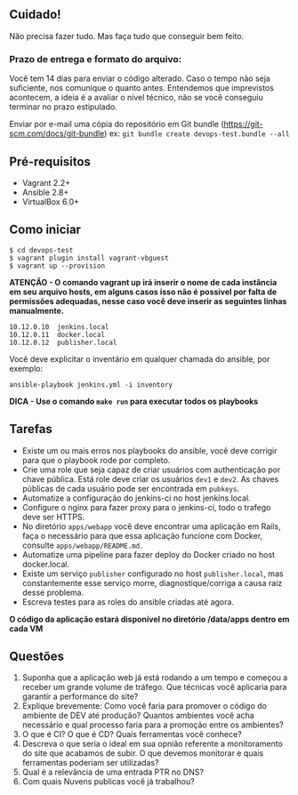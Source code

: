 
## Cuidado!
Não precisa fazer tudo. Mas faça tudo que conseguir bem feito.

### Prazo de entrega e formato do arquivo:
Você tem 14 dias para enviar o código alterado. Caso o tempo não seja suficiente, nos comunique o quanto antes. Entendemos que imprevistos acontecem, a ideia é a avaliar o nível técnico, não se você conseguiu terminar no prazo estipulado.

Enviar por e-mail uma cópia do repositório em Git bundle (https://git-scm.com/docs/git-bundle) ex: `git bundle create devops-test.bundle --all`

## Pré-requisitos
* Vagrant 2.2+
* Ansible 2.8+
* VirtualBox 6.0+

## Como iniciar
```
$ cd devops-test
$ vagrant plugin install vagrant-vbguest
$ vagrant up --provision
```
**ATENÇÃO - O comando vagrant up irá inserir o nome de cada instância em seu arquivo hosts, em alguns casos isso não é possivel por falta de permissões adequadas, nesse caso você deve inserir as seguintes linhas manualmente.**

```
10.12.0.10  jenkins.local
10.12.0.11  docker.local
10.12.0.12  publisher.local
```

Você deve explicitar o inventário em qualquer chamada do ansible, por exemplo:
```
ansible-playbook jenkins.yml -i inventory
```
**DICA - Use o comando `make run` para executar todos os playbooks**

## Tarefas
* Existe um ou mais erros nos playbooks do ansible, você deve corrigir para que o playbook rode por completo.
* Crie uma role que seja capaz de criar usuários com authenticação por chave pública. Está role deve criar os usuários `dev1` e `dev2`. As chaves públicas de cada usuário pode ser encontrada em `pubkeys`.
* Automatize a configuração do jenkins-ci no host jenkins.local.
* Configure o nginx para fazer proxy para o jenkins-ci, todo o trafego deve ser HTTPS.
* No diretório `apps/webapp` você deve encontrar uma aplicação em Rails, faça o necessário para que essa aplicação funcione com Docker, consulte `apps/webapp/README.md`.
* Automatize uma pipeline para fazer deploy do Docker criado no host docker.local.
* Existe um serviço `publisher` configurado no host `publisher.local`, mas constantemente esse serviço morre, diagnostique/corriga a causa raiz desse problema.
* Escreva testes para as roles do ansible criadas até agora.

**O código da aplicação estará disponível no diretório /data/apps dentro em cada VM**

## Questões
1. Suponha que a aplicação web já está rodando a um tempo e começou a receber um grande volume de tráfego. Que técnicas você aplicaria para garantir a performance do site?
2. Explique brevemente: Como você faria para promover o código do ambiente de DEV até produção? Quantos ambientes você acha necessário e qual processo faria para a promoção entre os ambientes?
3. O que é CI? O que é CD? Quais ferramentas você conhece?
4. Descreva o que seria o ideal em sua opnião referente a monitoramento do site que acabamos de subir. O que devemos monitorar e quais ferramentas poderiam ser utilizadas?
5. Qual é a relevância de uma entrada PTR no DNS?
6. Com quais Nuvens publicas você já trabalhou?
